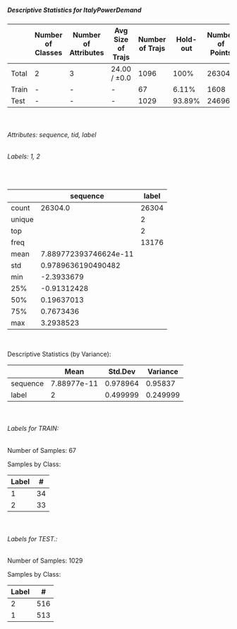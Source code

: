 ##### Descriptive Statistics for ItalyPowerDemand


|       |   Number of Classes |   Number of Attributes |   Avg Size of Trajs |   Number of Trajs | Hold-out   |   Number of Points |   Longest Size |   Shortest Size |
|-------|---------------------|------------------------|---------------------|-------------------|------------|--------------------|----------------|-----------------|
| Total | 2                   | 3                      | 24.00 / ±0.0        | 1096              | 100%       |              26304 |             24 |              24 |
| Train | -                   | -                      | -                   | 67                | 6.11%      |               1608 |             24 |              24 |
| Test  | -                   | -                      | -                   | 1029              | 93.89%     |              24696 |             24 |              24 |

&nbsp;

###### Attributes: sequence, tid, label


###### Labels: 1, 2

&nbsp;

|        | sequence              | label   |
|--------|-----------------------|---------|
| count  | 26304.0               | 26304   |
| unique |                       | 2       |
| top    |                       | 2       |
| freq   |                       | 13176   |
| mean   | 7.889772393746624e-11 |         |
| std    | 0.9789636190490482    |         |
| min    | -2.3933679            |         |
| 25%    | -0.91312428           |         |
| 50%    | 0.19637013            |         |
| 75%    | 0.7673436             |         |
| max    | 3.2938523             |         |

&nbsp;

Descriptive Statistics (by Variance): 


|          |        Mean |   Std.Dev |   Variance |
|----------|-------------|-----------|------------|
| sequence | 7.88977e-11 |  0.978964 |   0.95837  |
| label    | 2           |  0.499999 |   0.249999 |

&nbsp;

###### Labels for TRAIN:


Number of Samples: 67
Samples by Class:
|   Label |   # |
|---------|-----|
|       1 |  34 |
|       2 |  33 |

&nbsp;

###### Labels for TEST.:


Number of Samples: 1029
Samples by Class:
|   Label |   # |
|---------|-----|
|       2 | 516 |
|       1 | 513 |